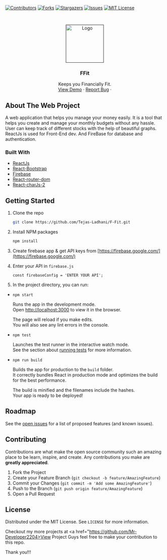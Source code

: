 [![Contributors][contributors-shield]][contributors-url]
[![Forks][forks-shield]][forks-url]
[![Stargazers][stars-shield]][stars-url]
[![Issues][issues-shield]][issues-url]
[![MIT License][license-shield]][license-url]



<!-- PROJECT LOGO -->
<br />
<p align="center">
  <a href="">
    <img src="https://upload.wikimedia.org/wikipedia/he/thumb/a/a7/React-icon.svg/1200px-React-icon.svg.png" alt="Logo" width="auto" height="120">
  </a>

  <h3 align="center">FFit</h3>

  <p align="center">
   Keeps you Financially Fit.
    <br />
    <a href="https://database-ffit.web.app">View Demo</a>
    ·
    <a href="https://github.com/Tejas-Ladhani/F-Fit/issues">Report Bug</a>
    ·
  </p>
</p>



<!-- ABOUT THE PROJECT -->
## About The Web Project

A web application that helps you manage your money easily. It is a tool that helps you create and manage your monthly budgets without any hassle. User can keep track of different stocks with the help of beautiful graphs. ReactJs is used for Front-End dev. And FireBase for database and authentication.


### Built With

* [ReactJs](https://reactjs.org/)
* [React-Bootstrap](https://react-bootstrap.github.io/)
* [Firebase](https://firebase.google.com/)
* [React-router-dom](https://www.npmjs.com/package/react-router-dom)
* [React-charJs-2](https://github.com/reactchartjs/react-chartjs-2)



<!-- GETTING STARTED -->
## Getting Started

1. Clone the repo
   ```sh
   git clone https://github.com/Tejas-Ladhani/F-Fit.git
   ```
2. Install NPM packages
   ```sh
   npm install
   ```
3. Create firebase app & get API keys from [https://firebase.google.com/](https://firebase.google.com/)

4. Enter your API in `firebase.js`
   ```JS
   const firebaseConfig = 'ENTER YOUR API';
   ```

5. In the project directory, you can run:

  * `npm start`

      Runs the app in the development mode.\
      Open [http://localhost:3000](http://localhost:3000) to view it in the browser.

      The page will reload if you make edits.\
      You will also see any lint errors in the console.

  * `npm test`

      Launches the test runner in the interactive watch mode.\
      See the section about [running tests](https://facebook.github.io/create-react-app/docs/running-tests) for more information.

  * `npm run build`

      Builds the app for production to the `build` folder.\
      It correctly bundles React in production mode and optimizes the build for the best performance.

      The build is minified and the filenames include the hashes.\
      Your app is ready to be deployed!



<!-- ROADMAP -->
## Roadmap

See the [open issues](https://github.com/Tejas-Ladhani/F-Fit/issues) for a list of proposed features (and known issues).



<!-- CONTRIBUTING -->
## Contributing

Contributions are what make the open source community such an amazing place to be learn, inspire, and create. Any contributions you make are **greatly appreciated**.

1. Fork the Project
2. Create your Feature Branch (`git checkout -b feature/AmazingFeature`)
3. Commit your Changes (`git commit -m 'Add some AmazingFeature'`)
4. Push to the Branch (`git push origin feature/AmazingFeature`)
5. Open a Pull Request



<!-- LICENSE -->
## License

Distributed under the MIT License. See `LICENSE` for more information.

Checkout my more projects at <a href="https://github.com/Mr-Developer2204>View Project</a>
Guys feel free to make your contribution to this repo.

Thank you!!!

<!-- MARKDOWN LINKS & IMAGES -->
<!-- https://www.markdownguide.org/basic-syntax/#reference-style-links -->
[contributors-shield]: https://img.shields.io/github/contributors/Tejas-Ladhani/F-Fit.svg?style=for-the-badge
[contributors-url]:https://github.com/Tejas-Ladhani/F-Fit/graphs/contributors
[forks-shield]: https://img.shields.io/github/forks/Tejas-Ladhani/F-Fit.svg?style=for-the-badge
[forks-url]:https://github.com/Tejas-Ladhani/F-Fit/network/members
[stars-shield]: https://img.shields.io/github/stars/Tejas-Ladhani/F-Fit.svg?style=for-the-badge
[stars-url]:https://github.com/Tejas-Ladhani/F-Fit/stargazers
[issues-shield]: https://img.shields.io/github/issues/Tejas-Ladhani/F-Fit.svg?style=for-the-badge
[issues-url]:https://github.com/Tejas-Ladhani/F-Fit/issues
[license-shield]: https://img.shields.io/github/license/Tejas-Ladhani/F-Fit.svg?style=for-the-badge
[license-url]:https://github.com/Tejas-Ladhani/F-Fit/blob/master/LICENSE.txt
[product-screenshot]: images/screenshot.png
